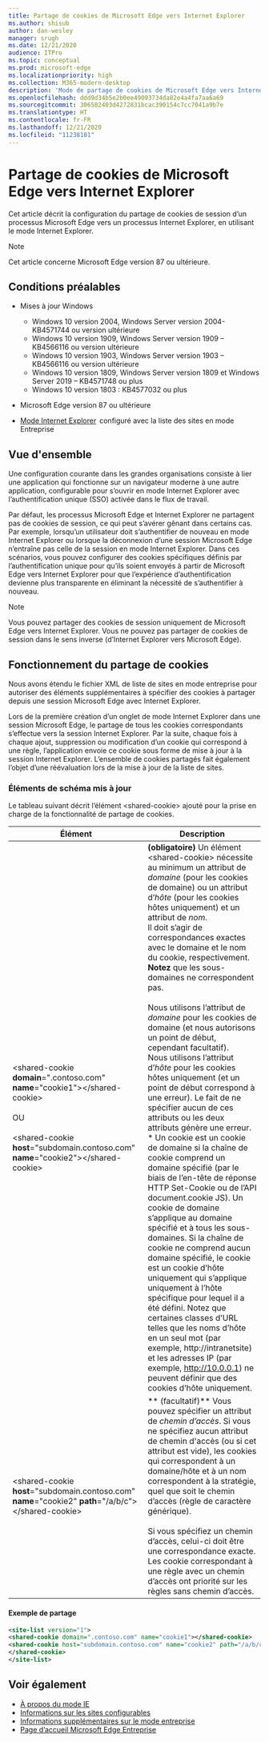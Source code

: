 ```yaml
---
title: Partage de cookies de Microsoft Edge vers Internet Explorer
ms.author: shisub
author: dan-wesley
manager: srugh
ms.date: 12/21/2020
audience: ITPro
ms.topic: conceptual
ms.prod: microsoft-edge
ms.localizationpriority: high
ms.collection: M365-modern-desktop
description: 'Mode de partage de cookies de Microsoft Edge vers Internet Explorer '
ms.openlocfilehash: ddd9d34b5e2b0ee49093734da82e4a4fa7aa6a69
ms.sourcegitcommit: 306582403d4272831bcac390154c7cc7041a9b7e
ms.translationtype: HT
ms.contentlocale: fr-FR
ms.lasthandoff: 12/21/2020
ms.locfileid: "11238181"
---
```

# Partage de cookies de Microsoft Edge vers Internet Explorer

Cet article décrit la configuration du partage de cookies de session d’un processus Microsoft Edge vers un processus Internet Explorer, en utilisant le mode Internet Explorer.

> [!NOTE]
> Cet article concerne Microsoft Edge version 87 ou ultérieure.

##  <a name="prerequisites"></a>Conditions préalables

- Mises à jour Windows

  - Windows 10 version 2004, Windows Server version 2004-KB4571744 ou version ultérieure
  - Windows 10 version 1909, Windows Server version 1909 – KB4566116 ou version ultérieure
  - Windows 10 version 1903, Windows Server version 1903 – KB4566116 ou version ultérieure
  - Windows 10 version 1809, Windows Server version 1809 et Windows Server 2019 – KB4571748 ou plus
  - Windows 10 version 1803 : KB4577032 ou plus

- Microsoft Edge version 87 ou ultérieure
- [Mode Internet Explorer](https://aka.ms/iemodeonedge)  configuré avec la liste des sites en mode Entreprise

##  <a name="overview"></a>Vue d'ensemble

Une configuration courante dans les grandes organisations consiste à lier une application qui fonctionne sur un navigateur moderne à une autre application, configurable pour s’ouvrir en mode Internet Explorer avec l’authentification unique (SSO) activée dans le flux de travail.

Par défaut, les processus Microsoft Edge et Internet Explorer ne partagent pas de cookies de session, ce qui peut s’avérer gênant dans certains cas. Par exemple, lorsqu’un utilisateur doit s’authentifier de nouveau en mode Internet Explorer ou lorsque la déconnexion d’une session Microsoft Edge n’entraîne pas celle de la session en mode Internet Explorer. Dans ces scénarios, vous pouvez configurer des cookies spécifiques définis par l’authentification unique pour qu’ils soient envoyés à partir de Microsoft Edge vers Internet Explorer pour que l’expérience d’authentification devienne plus transparente en éliminant la nécessité de s’authentifier à nouveau.

> [!NOTE]
> Vous pouvez partager des cookies de session uniquement de Microsoft Edge vers Internet Explorer. Vous ne pouvez pas partager de cookies de session dans le sens inverse (d’Internet Explorer vers Microsoft Edge).

##  <a name="how-cookie-sharing-works"></a>Fonctionnement du partage de cookies

Nous avons étendu le fichier XML de liste de sites en mode entreprise pour autoriser des éléments supplémentaires à spécifier des cookies à partager depuis une session Microsoft Edge avec Internet Explorer.  

Lors de la première création d’un onglet de mode Internet Explorer dans une session Microsoft Edge, le partage de tous les cookies correspondants s’effectue vers la session Internet Explorer. Par la suite, chaque fois à chaque ajout, suppression ou modification d’un cookie qui correspond à une règle, l’application envoie ce cookie sous forme de mise à jour à la session Internet Explorer. L’ensemble de cookies partagés fait également l’objet d’une réévaluation lors de la mise à jour de la liste de sites.

###  <a name="updated-schema-elements"></a>Éléments de schéma mis à jour

Le tableau suivant décrit l’élément \<shared-cookie\> ajouté pour la prise en charge de la fonctionnalité de partage de cookies.

| Élément| Description |
|-|-|
| \<shared-cookie **domain**=".contoso.com" **name**="cookie1"\>\</shared-cookie\><br><br>OU<br><br>\<shared-cookie **host**="subdomain.contoso.com" **name**="cookie2"\>\</shared-cookie\>   |**(obligatoire)** Un élément \<shared-cookie\> nécessite au minimum un attribut de *domaine* (pour les cookies de domaine) ou un attribut d’*hôte* (pour les cookies hôtes uniquement) et un attribut de *nom*.<br>Il doit s’agir de correspondances exactes avec le domaine et le nom du cookie, respectivement. **Notez** que les sous-domaines ne correspondent pas.<br><br>Nous utilisons l’attribut de *domaine* pour les cookies de domaine (et nous autorisons un point de début, cependant facultatif).<br>Nous utilisons l’attribut d’*hôte* pour les cookies hôtes uniquement (et un point de début correspond à une erreur). Le fait de ne spécifier aucun de ces attributs ou les deux attributs génère une erreur.<br>* Un cookie est un cookie de domaine si la chaîne de cookie comprend un domaine spécifié (par le biais de l’en-tête de réponse HTTP Set-Cookie ou de l’API document.cookie JS). Un cookie de domaine s’applique au domaine spécifié et à tous les sous-domaines. Si la chaîne de cookie ne comprend aucun domaine spécifié, le cookie est un cookie d’hôte uniquement qui s’applique uniquement à l’hôte spécifique pour lequel il a été défini. Notez que certaines classes d’URL telles que les noms d’hôte en un seul mot (par exemple, http://intranetsite) et les adresses IP (par exemple, http://10.0.0.1) ne peuvent définir que des cookies d’hôte uniquement.    |
| \<shared-cookie **host**="subdomain.contoso.com" **name**="cookie2" **path**="/a/b/c"\>\</shared-cookie\>  | ** (facultatif)** Vous pouvez spécifier un attribut de *chemin d’accès*. Si vous ne spécifiez aucun attribut de chemin d'accès (ou si cet attribut est vide), les cookies qui correspondent à un domaine/hôte et à un nom correspondent à la stratégie, quel que soit le chemin d’accès (règle de caractère générique).<br><br>Si vous spécifiez un chemin d’accès, celui-ci doit être une correspondance exacte.<br>Les cookie correspondant à une règle avec un chemin d’accès ont priorité sur les règles sans chemin d’accès. |

#### Exemple de partage

```xml
<site-list version="1">
<shared-cookie domain=".contoso.com" name="cookie1"></shared-cookie> 
<shared-cookie host="subdomain.contoso.com" name="cookie2" path="/a/b/c">
</shared-cookie>
</site-list>
```

##  <a name="see-also"></a>Voir également

- [À propos du mode IE](https://docs.microsoft.com/deployedge/edge-ie-mode)
- [Informations sur les sites configurables](https://docs.microsoft.com/deployedge/edge-learnmore-configurable-sites-ie-mode)
- [Informations supplémentaires sur le mode entreprise](https://docs.microsoft.com/internet-explorer/ie11-deploy-guide/enterprise-mode-overview-for-ie11)
- [Page d’accueil Microsoft Edge Entreprise](https://aka.ms/EdgeEnterprise)
